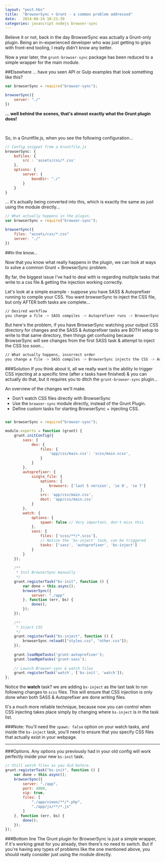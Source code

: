 ```yaml
---
layout: "post.hbs"
title:  "BrowserSync + Grunt - a common problem addressed"
date:   2014-08-24 10:21:39
categories: javascript nodejs browser-sync
---
```


   
Believe it or not, back in the day BrowserSync was actually a Grunt-only plugin. Being an in-experienced
developer who was just getting to grips with front-end tooling, I really didn't know any better. 

Now a year later, the `grunt-browser-sync` package has been reduced to a simple wrapper for the main module.

##Elsewhere
... have you seen API or Gulp examples that look something like this? 

```js
var browserSync = require("browser-sync");

browserSync({
    server: "./"
})
```

**... well behind the scenes, that's almost exactly what the Grunt plugin does!**

<br/>

So, in a Gruntfile.js, when you see the following configuration...

```js
// Config snippet from a Gruntfile.js
browserSync: {
    bsFiles: {
        src : 'assets/css/*.css'
    },
    options: {
        server: {
            baseDir: "./"
        }
    }
}
```

... it's actually being converted into this, which is exactly the same as just using the module directly...

```js
// What actually happens in the plugin.
var browserSync = require("browser-sync");

browserSync({
    files: "assets/css/*.css"
    server: "./"
})
```

##In the know...

Now that you know what really happens in the plugin, we can look at ways 
to solve a common Grunt + BrowserSync problem.

By far, the biggest issue I've had to deal with is regarding multiple tasks that write to a css file & getting 
the injection working correctly.

Let's look at a simple example - suppose you have SASS & Autoprefixer running to compile your CSS. You want 
browserSync to inject the CSS file, but only AFTER both tasks are complete...

```bash
// Desired workflow
you change a file -> SASS compiles -> Autoprefixer runs -> BrowserSync injects the CSS
```

But here's the problem, if you have BrowserSync watching your output CSS directory for changes and the SASS & 
Autoprefixer tasks are BOTH setup to write to that same directory, then things get confusing because BrowserSync will 
see changes from the first SASS task & attempt to inject the CSS too soon...

```bash
// What actually happens, incorrect order
you change a file -> SASS compiles -> BrowserSync injects the CSS -> Autoprefixer runs
```

###Solution
If you think about it, all we really want is the ability to trigger CSS injecting at a specific time (after x tasks have finished)
& you can actually do that, but it requires you to ditch the `grunt-browser-sync` plugin...
 
An overview of the changes we'll make.

* Don't watch CSS files directly with BrowserSync
* Use the `browser-sync` module directly, instead of the Grunt Plugin.
* Define custom tasks for starting BrowserSync + injecting CSS.

```js

var browserSync = require("browser-sync");

module.exports = function (grunt) {
    grunt.initConfig({
        sass: {
            dev: {
                files: {
                    'app/css/main.css': 'scss/main.scss',
                }
            }
        },
        autoprefixer: {
            single_file: {
                options: {
                    browsers: ['last 5 version', 'ie 8', 'ie 7']
                },
                src: 'app/css/main.css',
                dest: 'app/css/main.css'
            }
        },
        watch: {
            options: {
                spawn: false // Very important, don't miss this
            },
            sass: {
                files: ['scss/**/*.scss'],
                // Notice the 'bs-inject' task, can be triggered
                tasks: ['sass', 'autoprefixer', 'bs-inject']
            }
        }
    });
    
    /**
     * Init BrowserSync manually
     */
    grunt.registerTask("bs-init", function () {
        var done = this.async();
        browserSync({
            server: "./app"
        }, function (err, bs) {
            done();
        });
    });
    
    /**
     * Inject CSS
     */
    grunt.registerTask("bs-inject", function () {
        browserSync.reload(["styles.css", "other.css"]);
    });
    
    grunt.loadNpmTasks('grunt-autoprefixer');
    grunt.loadNpmTasks('grunt-sass');
    
    // Launch Browser-sync & watch files
    grunt.registerTask('watch', ['bs-init', 'watch']);
};
```

Notice the **watch** task? we are adding `bs-inject` as the last task to run following changes to `scss` files. 
 This will ensure that CSS injection is only done when both SASS & Autoprefixer are done writing files.

It's a much more reliable technique, because now you can control when CSS injecting takes place simply by
changing where `bs-inject` is in the task list.

###Note:
You'll need the `spawn: false` option on your watch tasks, and inside the `bs-inject` task, you'll need to 
ensure that you specify CSS files that actually exist in your webpage.

----

###Options.
Any options you previously had in your old config will work perfectly inside your new `bs-init` task.

```js
// Still watch files as you did before.
grunt.registerTask("bs-init", function () {
    var done = this.async();
    browserSync({
        server: "./app",
        port: 4000,
        xip: true,
        files: [
            "./app/views/**/*.php", 
            "./app/js/**/*.js"
        ]
    }, function (err, bs) {
        done();
    });
});
```

###Bottom line
The Grunt plugin for BrowserSync is just a simple wrapper, if it's working great for you already, then there's 
no need to switch. But if you're having any types of problems like the one mentioned above, you should really consider
just using the module directly.

<br/>
<br/>